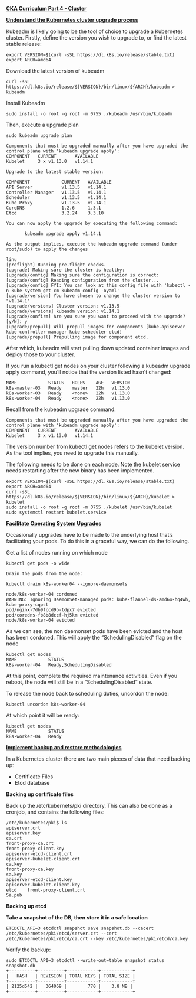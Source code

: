 
**<span style="text-decoration:underline;">CKA Curriculum Part 4 - Cluster</span>**

**<span style="text-decoration:underline;">Understand the Kubernetes cluster upgrade process</span>**

Kubeadm is likely going to be the tool of choice to upgrade a Kubernetes cluster. Firstly, define the version you wish to upgrade to, or find the latest stable release:


```
export VERSION=$(curl -sSL https://dl.k8s.io/release/stable.txt)
export ARCH=amd64
```


Download the latest version of kubeadm


```
curl -sSL https://dl.k8s.io/release/${VERSION}/bin/linux/${ARCH}/kubeadm > kubeadm
```


Install Kubeadm


```
sudo install -o root -g root -m 0755 ./kubeadm /usr/bin/kubeadm
```


Then, execute a upgrade plan


```
sudo kubeadm upgrade plan

Components that must be upgraded manually after you have upgraded the control plane with 'kubeadm upgrade apply':
COMPONENT   CURRENT       AVAILABLE
Kubelet     3 x v1.13.0   v1.14.1

Upgrade to the latest stable version:

COMPONENT            CURRENT   AVAILABLE
API Server           v1.13.5   v1.14.1
Controller Manager   v1.13.5   v1.14.1
Scheduler            v1.13.5   v1.14.1
Kube Proxy           v1.13.5   v1.14.1
CoreDNS              1.2.6     1.3.1
Etcd                 3.2.24    3.3.10

You can now apply the upgrade by executing the following command:

       kubeadm upgrade apply v1.14.1

As the output implies, execute the kubeadm upgrade command (under root/sudo) to apply the changes

linu
[preflight] Running pre-flight checks.
[upgrade] Making sure the cluster is healthy:
[upgrade/config] Making sure the configuration is correct:
[upgrade/config] Reading configuration from the cluster...
[upgrade/config] FYI: You can look at this config file with 'kubectl -n kube-system get cm kubeadm-config -oyaml'
[upgrade/version] You have chosen to change the cluster version to "v1.14.1"
[upgrade/versions] Cluster version: v1.13.5
[upgrade/versions] kubeadm version: v1.14.1
[upgrade/confirm] Are you sure you want to proceed with the upgrade? [y/N]: y
[upgrade/prepull] Will prepull images for components [kube-apiserver kube-controller-manager kube-scheduler etcd]
[upgrade/prepull] Prepulling image for component etcd.
```


After which, kubeadm will start pulling down updated container images and deploy those to your cluster.

If you run a kubectl get nodes on your cluster following a kubeadm upgrade apply command, you’ll notice that the version listed hasn’t changed:


```
NAME            STATUS   ROLES    AGE   VERSION
k8s-master-03   Ready    master   22h   v1.13.0
k8s-worker-03   Ready    <none>   22h   v1.13.0
k8s-worker-04   Ready    <none>   22h   v1.13.0
```


Recall from the kubeadm upgrade command:


```
Components that must be upgraded manually after you have upgraded the control plane with 'kubeadm upgrade apply':
COMPONENT   CURRENT       AVAILABLE
Kubelet     3 x v1.13.0   v1.14.1
```


The version number from kubectl get nodes refers to the kubelet version. As the tool implies, you need to upgrade this manually.

The following needs to be done on each node. Note the kubelet service needs restarting after the new binary has been implemented.


```
export VERSION=$(curl -sSL https://dl.k8s.io/release/stable.txt)
export ARCH=amd64
curl -sSL https://dl.k8s.io/release/${VERSION}/bin/linux/${ARCH}/kubelet > kubelet
sudo install -o root -g root -m 0755 ./kubelet /usr/bin/kubelet
sudo systemctl restart kubelet.service
```


**<span style="text-decoration:underline;">Facilitate Operating System Upgrades</span>**

Occasionally upgrades have to be made to the underlying host that’s facilitating your pods. To do this in a graceful way, we can do the following.

Get a list of nodes running on which node


```
kubectl get pods -o wide

Drain the pods from the node:

kubectl drain k8s-worker04 --ignore-daemonsets

node/k8s-worker-04 cordoned
WARNING: Ignoring DaemonSet-managed pods: kube-flannel-ds-amd64-hq4wh, kube-proxy-cqpst
pod/nginx-7db9fccd9b-tdpx7 evicted
pod/coredns-fb8b8dccf-hj5km evicted
node/k8s-worker-04 evicted
```


As we can see, the non daemonset pods have been evicted and the host has been cordoned. This will apply the “SchedulingDisabled” flag on the node


```
kubectl get nodes
NAME        	STATUS                	 
k8s-worker-04   Ready,SchedulingDisabled
```


At this point, complete the required maintenance activities. Even if you reboot, the node will still be in a “SchedulingDisabled” state.

To release the node back to scheduling duties, uncordon the node:


```
kubectl uncordon k8s-worker-04
```


At which point it will be ready:


```
kubectl get nodes
NAME        	STATUS                	 
k8s-worker-04   Ready
```


**<span style="text-decoration:underline;">Implement backup and restore methodologies</span>**

In a Kubernetes cluster there are two main pieces of data that need backing up:



*   Certificate Files
*   Etcd database

**Backing up certificate files**

Back up the /etc/kubernets/pki directory. This can also be done as a cronjob, and contains the following files:


```
/etc/kubernetes/pki$ ls
apiserver.crt          	
apiserver.key             	
ca.crt  
front-proxy-ca.crt  	
front-proxy-client.key
apiserver-etcd-client.crt  
apiserver-kubelet-client.crt  
ca.key  
front-proxy-ca.key  	
sa.key
apiserver-etcd-client.key  
apiserver-kubelet-client.key  
etcd	front-proxy-client.crt  
Sa.pub
```


**Backing up etcd**

**Take a snapshot of the DB, then store it in a safe location**


```
ETCDCTL_API=3 etcdctl snapshot save snapshot.db --cacert /etc/kubernetes/pki/etcd/server.crt --cert /etc/kubernetes/pki/etcd/ca.crt --key /etc/kubernetes/pki/etcd/ca.key
```


Verify the backup:


```
sudo ETCDCTL_API=3 etcdctl --write-out=table snapshot status snapshot.db
+----------+----------+------------+------------+
|   HASH   | REVISION | TOTAL KEYS | TOTAL SIZE |
+----------+----------+------------+------------+
| 2125d542 |   364069 |        770 |  	3.8 MB |
+----------+----------+------------+------------+
